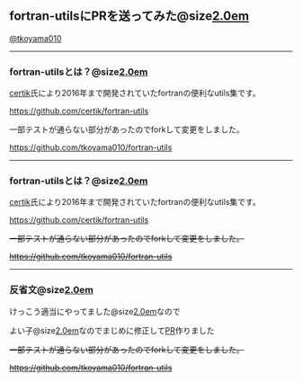## fortran-utilsにPRを送ってみた@size[2.0em](🤠) 
[@tkoyama010](https://twitter.com/tkoyama010)

---


### fortran-utilsとは？@size[2.0em](🤠) 

[certik](https://github.com/certik)氏により2016年まで開発されていたfortranの便利なutils集です。

https://github.com/certik/fortran-utils

一部テストが通らない部分があったのでforkして変更をしました。

https://github.com/tkoyama010/fortran-utils

---


### fortran-utilsとは？@size[2.0em](🤠) 

[certik](https://github.com/certik)氏により2016年まで開発されていたfortranの便利なutils集です。

https://github.com/certik/fortran-utils

~~一部テストが通らない部分があったのでforkして変更をしました。~~

~~https://github.com/tkoyama010/fortran-utils~~

---


### 反省文@size[2.0em](🙇) 

けっこう適当にやってました@size[2.0em](💦)なので

よい子@size[2.0em](👼)なのでまじめに修正して[PR](https://github.com/certik/fortran-utils/pull/24)作りました

~~一部テストが通らない部分があったのでforkして変更をしました。~~

~~https://github.com/tkoyama010/fortran-utils~~

